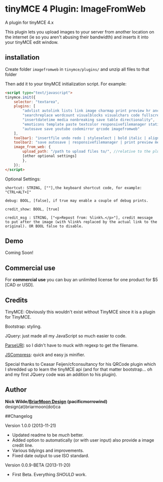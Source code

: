 tinyMCE 4 Plugin: ImageFromWeb
==============================

A plugin for tinyMCE 4.x

This plugin lets you upload images to your server from another location on the internet (ie so you aren't abusing their bandwidth) and inserts it into your tinyMCE edit window.

## installation

Create folder `imagefromweb` in `tinymce/plugins/` and unzip all files to that folder

Then add it to your tinyMCE initialization script. For example:

```html
<script type="text/javascript">
tinymce.init({
	selector: "textarea",
	plugins: [
        "advlist autolink lists link image charmap print preview hr anchor pagebreak",
        "searchreplace wordcount visualblocks visualchars code fullscreen",
        "insertdatetime media nonbreaking save table directionality",
        "emoticons template paste textcolor responsivefilemanager statistics importcss",
		"autosave save youtube codemirror qrcode imagefromweb"
    ],
    toolbar1: "insertfile undo redo | styleselect | bold italic | alignleft aligncenter alignright alignjustify | bullist numlist outdent indent | link image",
    toolbar2: "save autosave | responsivefilemanager | print preview media | forecolor backcolor emoticons | code | youtube | qrcode | image_from_web",
    image_from_web: {
        upload_path: "/path to upload files to/", //relative to the plugin location. - if unset will default to "../../../../media/images/"
		[other optional settings]
		},
	});
</script>
```

Optional Settings:

    shortcut: STRING, [""],the keyboard shortcut code, for example: "CTRL+ALT+I"

    debug: BOOL, [false], if true may enable a couple of debug prints.

    credit_show: BOOL, [true]

    credit_msg : STRING, ["<p>Repost from: %link%.</p>"], credit message to put after the image (with %link% replaced by the actual link to the original). OR BOOL false to disable.

## Demo

Coming Soon!

## Commercial use

For <b>commercial use</b> you can buy an unlimited license for one product for $5 [CAD or USD].

## Credits

TinyMCE: Obviously this wouldn't exist without TinyMCE since it is a plugin for TinyMCE.

Bootstrap: styling.

JQuery: just made all my JavaScript so much easier to code.

[ParseURI](http://blog.stevenlevithan.com/archives/parseuri): so I didn't have to muck with regexp to get the filename.

[JSCompress](http://jscompress.com/): quick and easy js minifier.


Special thanks to Ceasar Feijen/cfconsultancy for his QRCode plugin which I shredded up to learn the tinyMCE api (and for that matter bootstrap... oh and my first JQuery code was an addition to his plugin).

## Author
**Nick Wilde/[BriarMoon Design](http://www.briarmoon.ca/design/) (pacificmorrowind)**
design(at)briarmoon(dot)ca

##Changelog

Version 1.0.0 (2013-11-21)

*   Updated readme to be *much* better.
*   Added option to automatically (or with user input) also provide a image credit line.
*   Various tidyings and improvements.
*   Fixed date output to use ISO standard.
    
Version 0.0.9-BETA (2013-11-20)

*   First Beta. Everything *SHOULD* work.